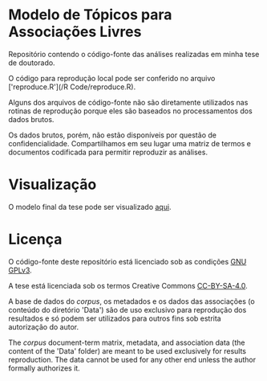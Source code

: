 # Modelo de Tópicos para Associações Livres

Repositório contendo o código-fonte das análises realizadas em minha tese de doutorado.

O código para reprodução local pode ser conferido no arquivo ['reproduce.R'](/R Code/reproduce.R).

Alguns dos arquivos de código-fonte não são diretamente utilizados nas rotinas de reprodução
porque eles são baseados no processamentos dos dados brutos.

Os dados brutos, porém, não estão disponíveis por questão de confidencialidade. Compartilhamos em seu lugar uma matriz de termos e documentos codificada para permitir reproduzir as análises.

# Visualização

O modelo final da tese pode ser visualizado [aqui](http://htmlpreview.github.io/?https://github.com/erikson84/TopicModelsFreeAssociation/blob/master/finalModel/index.html).

# Licença

O código-fonte deste repositório está licenciado sob as condições [GNU GPLv3](http://www.gnu.org/licenses/gpl-3.0.txt).

A tese está licenciada sob os termos Creative Commons [CC-BY-SA-4.0](https://creativecommons.org/licenses/by-sa/4.0/legalcode.txt).

A base de dados do *corpus*, os metadados e os dados das associações (o conteúdo do diretório 'Data') são de uso exclusivo para reprodução dos resultados e só podem ser utilizados para outros fins sob estrita autorização do autor.

The *corpus* document-term matrix, metadata, and association data (the content of the 'Data' folder) are meant to be used exclusively for results reproduction. The data cannot be used for any other end unless the author formally authorizes it.
